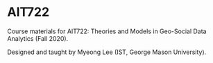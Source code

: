 # AIT722
Course materials for AIT722: Theories and Models in Geo-Social Data Analytics (Fall 2020).

Designed and taught by Myeong Lee (IST, George Mason University).
